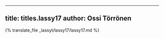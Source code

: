 
---
title: titles.lassy17
author: Ossi Törrönen
---
{% translate_file _lassyt/lassy17/lassy17.md %}